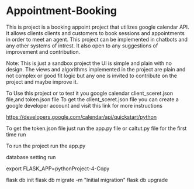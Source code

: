 # Appointment-Booking
This is project is a booking appoint project that utilizes google calendar API. It allows clients clients and customers to book sessions and appointments in order to meet an agent.
This project can be implemented in chatbots and any other systems of intrest. It also open to any suggestions of improvement and contribution.

Note: This is just a sandbox project the UI is simple and plain with no design. The views and algorithms implemented in the project are plain and not complex or good fit logic but any one is invited to contribute on the project and maybe improve it.

To Use this project or to test it you google calendar client_sceret.json file,and token.json file 
To get the client_sceret.json file you can create a google developer account and visit this link for more instructions

https://developers.google.com/calendar/api/quickstart/python

To get the token.json file just run the app.py file or caltut.py file for the first time run

To run the project run the app.py

database setting 
run 

export FLASK_APP=pythonProject-4-Copy

flask db init
flask db migrate -m "Initial migration"
flask db upgrade
